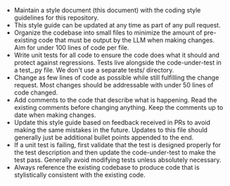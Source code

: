 - Maintain a style document (this document) with the coding style guidelines for this repository.
- This style guide can be updated at any time as part of any pull request.
- Organize the codebase into small files to minimize the amount of pre-existing code that must be output by the LLM when making changes. Aim for under 100 lines of code per file.
- Write unit tests for all code to ensure the code does what it should and protect against regressions. Tests live alongside the code-under-test in a test_<whatever>.py file. We don't use a separate tests/ directory.
- Change as few lines of code as possible while still fulfilling the change request. Most changes should be addressable with under 50 lines of code changed.
- Add comments to the code that describe what is happening. Read the existing comments before changing anything. Keep the comments up to date when making changes.
- Update this style guide based on feedback received in PRs to avoid making the same mistakes in the future. Updates to this file should generally just be additional bullet points appended to the end.
- If a unit test is failing, first validate that the test is designed properly for the test description and then update the code-under-test to make the test pass. Generally avoid modifying tests unless absolutely necessary.
- Always reference the existing codebase to produce code that is stylistically consistent with the existing code.